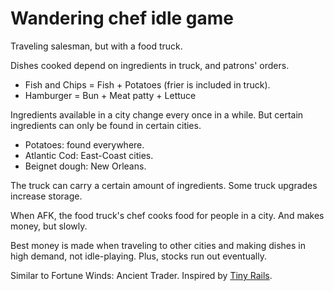 Wandering chef idle game
===

Traveling salesman, but with a food truck.


Dishes cooked depend on ingredients in truck, and patrons' orders.
* Fish and Chips = Fish + Potatoes (frier is included in truck).
* Hamburger = Bun + Meat patty + Lettuce 

Ingredients available in a city change every once in a while. 
But certain ingredients can only be found in certain cities.
* Potatoes: found everywhere.
* Atlantic Cod: East-Coast cities.
* Beignet dough: New Orleans.

The truck can carry a certain amount of ingredients. 
Some truck upgrades increase storage.

When AFK, the food truck's chef cooks food for people in a city. And makes money, but slowly.

Best money is made when traveling to other cities and making dishes in high demand, not idle-playing. 
Plus, stocks run out eventually.

Similar to Fortune Winds: Ancient Trader.
Inspired by [Tiny Rails](https://itunes.apple.com/us/app/tiny-rails/id1159072426?mt=8).
